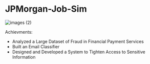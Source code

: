# JPMorgan-Job-Sim


![images (2)](https://github.com/Abdurr224/JPMorgan-Job-Sim/assets/166424757/ecd88175-a71a-4920-82f9-3667f733fd65)



Achievments:

- Analyzed a Large Dataset of Fraud in Financial Payment Services 
- Built an Email Classifier 
- Designed and Developed a System to Tighten Access to Sensitive Information
